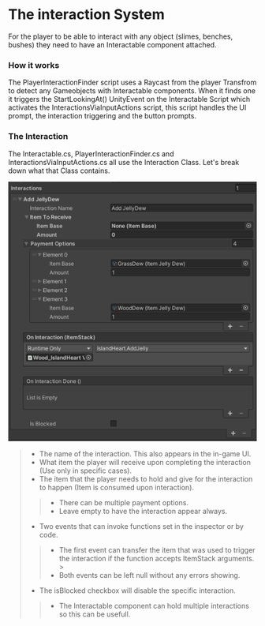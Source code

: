 # The interaction System

For the player to be able to interact with any object (slimes, benches, bushes) they need to have an Interactable component attached.

### How it works

The PlayerInteractionFinder script uses a Raycast from the player Transfrom to detect any Gameobjects with Interactable components.
When it finds one it triggers the StartLookingAt() UnityEvent on the Interactable Script which activates the InteractionsViaInputActions script, this script handles the UI prompt, the interaction triggering and the button prompts.

### The Interaction

The Interactable.cs, PlayerInteractionFinder.cs and InteractionsViaInputActions.cs all use the Interaction Class.
Let's break down what that Class contains.

![Interaction](images/Interaction_example.png)

> - The name of the interaction. This also appears in the in-game UI.  
> - What item the player will receive upon completing the interaction (Use only in specific cases).  
> - The item that the player needs to hold and give for the interaction to happen (Item is consumed upon interaction).  
>
>> - There can be multiple payment options.  
>> - Leave empty to have the interaction appear always.  
>
> - Two events that can invoke functions set in the inspector or by code.  
>
>> - The first event can transfer the item that was used to trigger the interaction if the function accepts ItemStack arguments.  >
>> - Both events can be left null without any errors showing.  
>
> - The isBlocked checkbox will disable the specific interaction.  
>> - The Interactable component can hold multiple interactions so this can be usefull.  
>